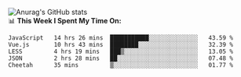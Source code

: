 
![Anurag's GitHub stats](https://github-readme-stats.vercel.app/api?username=supergczh&show_icons=true&theme=radical)
<br />
📊 **This Week I Spent My Time On:**

<!--START_SECTION:waka-->
```text
JavaScript   14 hrs 26 mins  ███████████░░░░░░░░░░░░░░   43.59 % 
Vue.js       10 hrs 43 mins  ████████░░░░░░░░░░░░░░░░░   32.39 % 
LESS         4 hrs 19 mins   ███▒░░░░░░░░░░░░░░░░░░░░░   13.05 % 
JSON         2 hrs 28 mins   ██░░░░░░░░░░░░░░░░░░░░░░░   07.48 % 
Cheetah      35 mins         ▒░░░░░░░░░░░░░░░░░░░░░░░░   01.77 % 
```
<!--END_SECTION:waka-->

